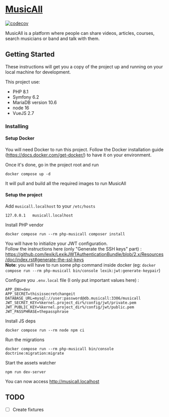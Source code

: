 # [MusicAll](https://www.musicall.com)

[![codecov](https://codecov.io/gh/Cryde/musicall/branch/master/graph/badge.svg?token=7RK8UIL2RH)](https://codecov.io/gh/Cryde/musicall)

MusicAll is a platform where people can share videos, articles, courses, search musicians or band and talk with them.

## Getting Started

These instructions will get you a copy of the project up and running on your local machine for development.

This project use: 
- PHP 8.1
- Symfony 6.2
- MariaDB version 10.6
- node 16
- VueJS 2.7

### Installing

#### Setup Docker

You will need Docker to run this project.
Follow the Docker installation guide (https://docs.docker.com/get-docker/) to have it on your environment.

Once it's done, go in the project root and run 
```
docker compose up -d
```
It will pull and build all the required images to run MusicAll

#### Setup the project

Add `musicall.localhost` to your `/etc/hosts`
```
127.0.0.1 	musicall.localhost
```

Install PHP vendor
```
docker compose run --rm php-musicall composer install
```

You will have to initialize your JWT configuration.   
Follow the instructions here (only "Generate the SSH keys" part) : https://github.com/lexik/LexikJWTAuthenticationBundle/blob/2.x/Resources/doc/index.rst#generate-the-ssl-keys  
**Note**: you will have to run some php command inside docker (eg: `docker compose run --rm php-musicall bin/console lexik:jwt:generate-keypair`)

Configure you ```.env.local``` file (I only put important values here) :
```
APP_ENV=dev
APP_SECRET=thisissecretchangeit
DATABASE_URL=mysql://user:password@db.musicall:3306/musicall
JWT_SECRET_KEY=%kernel.project_dir%/config/jwt/private.pem
JWT_PUBLIC_KEY=%kernel.project_dir%/config/jwt/public.pem
JWT_PASSPHRASE=thepassphrase
```

Install JS deps
```
docker compose run --rm node npm ci
```

Run the migrations
```
docker compose run --rm php-musicall bin/console doctrine:migration:migrate
```

Start the assets watcher
```
npm run dev-server
```

You can now access http://musicall.localhost

## TODO

- [ ] Create fixtures
